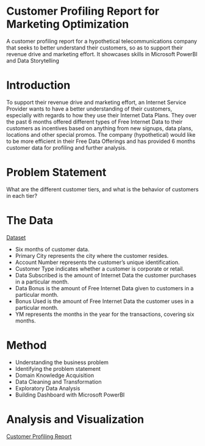 # Customer Profiling Report for Marketing Optimization
A customer profiling report for a hypothetical telecommunications company that seeks to better understand their customers, so as to support their revenue drive and marketing effort. 
It showcases skills in Microsoft PowerBI and Data Storytelling

# Introduction 
To support their revenue drive and marketing effort, an Internet Service Provider wants to have a better understanding of their customers, especially with regards to how they use their Internet Data Plans.
They over the past 6 months offered different types of Free Internet Data to their customers as incentives based on anything from new signups, data plans, locations and other special promos.
The company (hypothetical) would like to be more efficient in their Free Data Offerings and has provided 6 months customer data for profiling and further analysis.

# Problem Statement
What are the different customer tiers, and what is the behavior of customers in each tier?

# The Data  
[Dataset](https://docs.google.com/spreadsheets/d/1-hdbDfajFyPHC8YYH_Yz8PciCRfLP4yF/edit#gid=1644338557)
* Six months of customer data.  
* Primary City represents the city where the customer resides.
* Account Number represents the customer’s unique identification.
* Customer Type indicates whether a customer is corporate or retail.
* Data Subscribed is the amount of Internet Data the customer purchases in a particular month.
* Data Bonus is the amount of Free Internet Data given to customers in a particular month.
* Bonus Used is the amount of Free Internet Data the customer uses in a particular month.
* YM represents the months in the year for the transactions, covering six months.

# Method
* Understanding the business problem
* Identifying the problem statement
* Domain Knowledge Acquisition
* Data Cleaning and Transformation
* Exploratory Data Analysis
* Building Dashboard with Microsoft PowerBI
  
# Analysis and Visualization
[Customer Profiling Report](https://app.powerbi.com/view?r=eyJrIjoiYzAyMGFhNWYtNzdmZC00ODY1LWFjMTktNzBiMzQxZjgxN2ZmIiwidCI6ImI2YzRkMzlmLWMwODYtNDEyOC05NmE1LTA0NDZkNzVmMTdjYSJ9)




